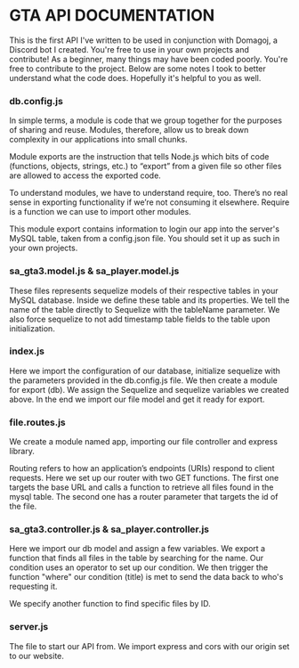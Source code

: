 # GTA API DOCUMENTATION

This is the first API I've written to be used in conjunction with Domagoj, a Discord bot I created. You're free to use in your own projects and contribute! As a beginner, many things may have been coded poorly. You're free to contribute to the project. Below are some notes I took to better understand what the code does. Hopefully it's helpful to you as well.

### db.config.js
In simple terms, a module is code that we group together for the purposes of sharing and reuse. Modules, therefore, allow us to break down complexity in our applications into small chunks.

Module exports are the instruction that tells Node.js which bits of code (functions, objects, strings, etc.) to “export” from a given file so other files are allowed to access the exported code.

To understand modules, we have to understand require, too. There’s no real sense in exporting functionality if we’re not consuming it elsewhere. Require is a function we can use to import other modules.

This module export contains information to login our app into the server's MySQL table, taken from a config.json file. You should set it up as such in your own projects.

### sa_gta3.model.js & sa_player.model.js

These files represents sequelize models of their respective tables in your MySQL database. Inside we define these table and its properties. We tell the name of the table directly to Sequelize with the tableName parameter. We also force sequelize to not add timestamp table fields to the table upon initialization.

### index.js

Here we import the configuration of our database, initialize sequelize with the parameters provided in the db.config.js file. We then create a module for export (db). We assign the Sequelize and sequelize variables we created above. In the end we import our file model and get it ready for export.

### file.routes.js

We create a module named app, importing our file controller and express library.

Routing refers to how an application’s endpoints (URIs) respond to client requests. Here we set up our router with two GET functions. The first one targets the base URL and calls a function to retrieve all files found in the mysql table. The second one has a router parameter that targets the id of the file.

### sa_gta3.controller.js & sa_player.controller.js

Here we import our db model and assign a few variables. We export a function that finds all files in the table by searching for the name. Our condition uses an operator to set up our condition. We then trigger the function "where" our condition (title) is met to send the data back to who's requesting it.

We specify another function to find specific files by ID.

### server.js

The file to start our API from. We import express and cors with our origin set to our website.

